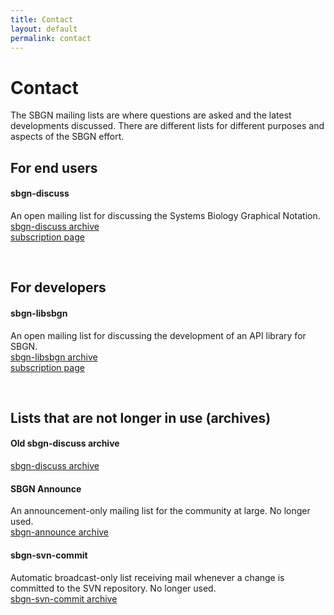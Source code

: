 ```yaml
---
title: Contact
layout: default
permalink: contact
---
```


# Contact

The SBGN mailing lists are where questions are asked and the latest developments discussed. There are different lists for different purposes and aspects of the SBGN effort.

## For end users

#### sbgn-discuss 
An open mailing list for discussing the Systems Biology Graphical Notation.  
[sbgn-discuss archive](https://groups.google.com/forum/#!forum/sbgn-discuss)  
[subscription page](https://groups.google.com/forum/#!forum/sbgn-discuss)  

<br />

## For developers

#### sbgn-libsbgn

An open mailing list for discussing the development of an API library for SBGN.  
[sbgn-libsbgn archive](http://sourceforge.net/mailarchive/forum.php?forum_name=sbgn-libsbgn)  
[subscription page](https://lists.sourceforge.net/lists/listinfo/sbgn-libsbgn)  

<br />

## Lists that are not longer in use (archives)

#### Old sbgn-discuss archive 

[sbgn-discuss archive](https://lists.caltech.edu/pipermail/sbgn-discuss/)

#### SBGN Announce

An announcement-only mailing list for the community at large. No longer used.  
[sbgn-announce archive](http://sourceforge.net/mailarchive/forum.php?forum_name=sbgn-announce)

#### sbgn-svn-commit

Automatic broadcast-only list receiving mail whenever a change is committed to the SVN repository. No longer used.  
[sbgn-svn-commit archive](http://sourceforge.net/mailarchive/forum.php?forum_name=sbgn-svn-commit)




